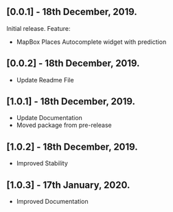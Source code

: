 ## [0.0.1] - 18th December, 2019.

Initial release.
Feature:
- MapBox Places Autocomplete widget with prediction

## [0.0.2] - 18th December, 2019.
- Update Readme File

## [1.0.1] - 18th December, 2019.
- Update Documentation
- Moved package from pre-release

## [1.0.2] - 18th December, 2019.
- Improved Stability

## [1.0.3] - 17th January, 2020.
- Improved Documentation